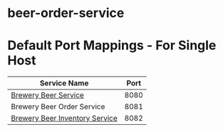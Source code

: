 # beer-order-service


# Default Port Mappings - For Single Host
| Service Name                                                                  | Port | 
|-------------------------------------------------------------------------------| -----|
| [Brewery Beer Service](https://github.com/luisEnriqueSM/beer-service)             | 8080 |
| Brewery Beer Order Service | 8081 |
| [Brewery Beer Inventory Service](https://github.com/luisEnriqueSM/beer-inventory-service) | 8082 |